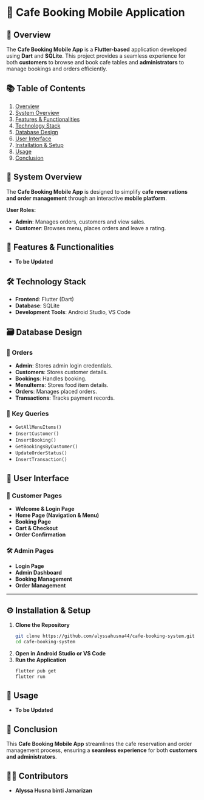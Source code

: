 # 🥡 Cafe Booking Mobile Application

## 📌 Overview
The **Cafe Booking Mobile App** is a **Flutter-based** application developed using **Dart** and **SQLite**. This project provides a seamless experience for both **customers** to browse and book cafe tables and **administrators** to manage bookings and orders efficiently.

## 📚 Table of Contents
1. [Overview](#-overview)
2. [System Overview](#-system-overview)
3. [Features & Functionalities](#-features--functionalities)
4. [Technology Stack](#-technology-stack)
5. [Database Design](#-database-design)
6. [User Interface](#-user-interface)
7. [Installation & Setup](#-installation--setup)
8. [Usage](#-usage)
9. [Conclusion](#-conclusion)

## 🔎 System Overview
The **Cafe Booking Mobile App** is designed to simplify **cafe reservations and order management** through an interactive **mobile platform**.

**User Roles:**
- **Admin**: Manages orders, customers and view sales.
- **Customer**: Browses menu, places orders and leave a rating.

## 🚀 Features & Functionalities
- **To be Updated**


## 🛠️ Technology Stack
- **Frontend**: Flutter (Dart)
- **Database**: SQLite
- **Development Tools**: Android Studio, VS Code

## 🗃️ Database Design
### 📌 Orders
- **Admin**: Stores admin login credentials.
- **Customers**: Stores customer details.
- **Bookings**: Handles booking.
- **MenuItems**: Stores food item details.
- **Orders**: Manages placed orders.
- **Transactions**: Tracks payment records.

### 📌 Key Queries
- `GetAllMenuItems()`
- `InsertCustomer()`
- `InsertBooking()`
- `GetBookingsByCustomer()`
- `UpdateOrderStatus()`
- `InsertTransaction()`


## 🎨 User Interface
### 👜 Customer Pages
- **Welcome & Login Page**
- **Home Page (Navigation & Menu)**
- **Booking Page**
- **Cart & Checkout**
- **Order Confirmation**

### 🛠️ Admin Pages
- **Login Page**
- **Admin Dashboard**
- **Booking Management**
- **Order Management**

---

## ⚙️ Installation & Setup
1. **Clone the Repository**
   ```bash
   git clone https://github.com/alyssahusna44/cafe-booking-system.git
   cd cafe-booking-system
   ```
2. **Open in Android Studio or VS Code**
3. **Run the Application**
   ```bash
   flutter pub get
   flutter run
   ```

## 📝 Usage
- **To be Updated**

## 📌 Conclusion
This **Cafe Booking Mobile App** streamlines the cafe reservation and order management process, ensuring a **seamless experience** for both **customers and administrators**.

## 👩‍💻 Contributors
- **Alyssa Husna binti Jamarizan**
